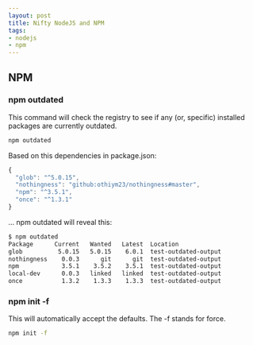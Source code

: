 ```yaml
---
layout: post
title: Nifty NodeJS and NPM
tags:
- nodejs
- npm
---
```


## NPM

### npm outdated
This command will check the registry to see if any (or, specific) installed packages are currently outdated.

```bash
npm outdated
````

Based on this dependencies in package.json:

```javascript
{
  "glob": "^5.0.15",
  "nothingness": "github:othiym23/nothingness#master",
  "npm": "^3.5.1",
  "once": "^1.3.1"
}
```

... npm outdated will reveal this:

```bash
$ npm outdated
Package      Current   Wanted   Latest  Location
glob          5.0.15   5.0.15    6.0.1  test-outdated-output
nothingness    0.0.3      git      git  test-outdated-output
npm            3.5.1    3.5.2    3.5.1  test-outdated-output
local-dev      0.0.3   linked   linked  test-outdated-output
once           1.3.2    1.3.3    1.3.3  test-outdated-output
```

### npm init -f
This will automatically accept the defaults. The -f stands for force.

```bash
npm init -f
```
